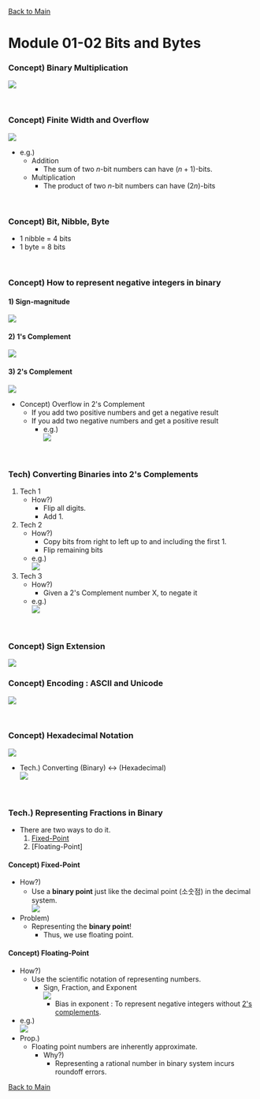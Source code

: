 [Back to Main](../main.md)

# Module 01-02 Bits and Bytes

### Concept) Binary Multiplication
![](../images/m0102_001.png)

<br>

### Concept) Finite Width and Overflow
![](../images/m0102_002.png)
- e.g.)
  - Addition
    - The sum of two $`n`$-bit numbers can have $`(n+1)`$-bits.
  - Multiplication
    - The product of two $`n`$-bit numbers can have $`(2n)`$-bits

<br>

### Concept) Bit, Nibble, Byte
- 1 nibble = 4 bits
- 1 byte = 8 bits

<br>

### Concept) How to represent negative integers in binary
#### 1) Sign-magnitude
![](../images/m0102_003.png)

#### 2) 1's Complement
![](../images/m0102_004.png)

#### 3) 2's Complement
![](../images/m0102_005.png)
- Concept) Overflow in 2's Complement
  - If you add two positive numbers and get a negative result
  - If you add two negative numbers and get a positive result
    - e.g.)   
      ![](../images/m0102_006.png)


<br>

### Tech) Converting Binaries into 2's Complements
1. Tech 1
   - How?)
     - Flip all digits.
     - Add 1.
2. Tech 2
   - How?)
     - Copy bits from right to left up to and including the first 1.
     - Flip remaining bits
   - e.g.)   
     ![](../images/m0102_007.png)
3. Tech 3
   - How?)
     - Given a 2's Complement number X, to negate it
   - e.g.)   
     ![](../images/m0102_008.png)

<br>

### Concept) Sign Extension
![](../images/m0102_009.png)

### Concept) Encoding : ASCII and Unicode
![](../images/m0102_010.png)

<br>

### Concept) Hexadecimal Notation
![](../images/m0102_011.png)
- Tech.) Converting (Binary) <-> (Hexadecimal)   
   ![](../images/m0102_012.png)

<br>

### Tech.) Representing Fractions in Binary
- There are two ways to do it.
  1. [Fixed-Point]()
  2. [Floating-Point]

#### Concept) Fixed-Point
- How?)
  - Use a **binary point** just like the decimal point (소숫점) in the decimal system.   
    ![](../images/m0102_013.png)
- Problem)
  - Representing the **binary point**!
    - Thus, we use floating point.

#### Concept) Floating-Point
- How?)
  - Use the scientific notation of representing numbers.
    - Sign, Fraction, and Exponent   
      ![](../images/m0102_014.png)
      - Bias in exponent : To represent negative integers without [2's complements](#3-2s-complement).
- e.g.)   
  ![](../images/m0102_015.png)
- Prop.)
  - Floating point numbers are inherently approximate.
    - Why?)
      - Representing a rational number in binary system incurs roundoff errors.


[Back to Main](../main.md)